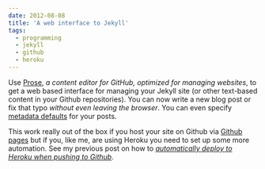 ```yaml
---
date: 2012-08-08
title: 'A web interface to Jekyll'
tags:
  - programming
  - jekyll
  - github
  - heroku
---
```


Use [Prose](http://prose.io/), _a content editor for GitHub, optimized for managing websites_, to get a web based interface for managing your Jekyll site (or other text-based content in your Github repositories). You can now write a new blog post or fix that typo _without even leaving the browser_. You can even specify [metadata defaults](http://prose.io/help/handbook.html#metadata_defaults) for your posts.

This work really out of the box if you host your site on Github via [Github pages](http://pages.github.com/) but if you, like me, are using Heroku you need to set up some more automation. See my previous post on how to _[automatically deploy to Heroku when pushing to Github](/2012-07-29-deploy-to-heroku-from-github)_.
